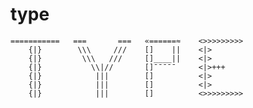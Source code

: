 # type

    ===========   ===       ===   «======≈    <>>>>>>>>>
        {|}        \\\     ///    []    ||    <|>
        {|}         \\\   ///     []____||    <|>
        {|}           \\|//       []¯¯¯¯¯     <|>+++
        {|}            |||        []          <|>
        {|}            |||        []          <|>
        {|}            |||        []          <>>>>>>>>>
